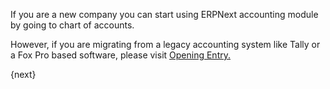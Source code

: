If you are a new company you can start using ERPNext accounting module by
going to chart of accounts.

However, if you are migrating from a legacy accounting system like Tally or a
Fox Pro based software, please visit [Opening Entry.]({{docs_base_url}}/user/guides/accounts/opening-accounts.html)

{next}
